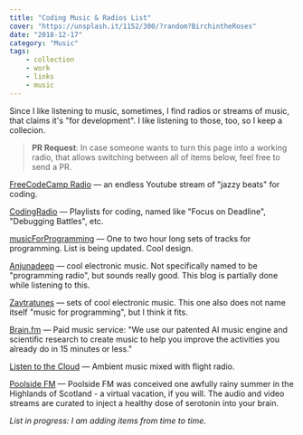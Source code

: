 ```yaml
---
title: "Coding Music & Radios List"
cover: "https://unsplash.it/1152/300/?random?BirchintheRoses"
date: "2018-12-17"
category: "Music"
tags:
    - collection
    - work
    - links
    - music
---
```


Since I like listening to music, sometimes, I find radios or streams of music, that claims it's "for development". I like listening to those, too, so I keep a collecion.

> **PR Request**: In case someone wants to turn this page into a working radio, that allows switching between all of items below, feel free to send a PR.

[FreeCodeCamp Radio](https://www.youtube.com/watch?v=vAKtNV8KcWg) — an endless Youtube stream of "jazzy beats" for coding.

[CodingRadio](https://codingradio.xyz) — Playlists for coding, named like "Focus on Deadline", "Debugging Battles", etc.

[musicForProgramming](https://musicforprogramming.net) — One to two hour long sets of tracks for programming. List is being updated. Cool design.

[Anjunadeep](https://soundcloud.com/anjunadeep) — cool electronic music. Not specifically named to be "programming radio", but sounds really good. This blog is partially done while listening to this.

[Zavtratunes](https://zavtracast.ru/tunes) — sets of cool electronic music. This one also does not name itself "music for programming", but I think it fits.

[Brain.fm](https://brain.fm) — Paid music service: "We use our patented AI music engine and scientific research to create music to help you improve the activities you already do in 15 minutes or less."

[Listen to the Cloud](http://listentothe.cloud) — Ambient music mixed with flight radio.

[Poolside FM](https://poolside.fm) —  Poolside FM was conceived one awfully rainy summer in the Highlands of Scotland - a virtual vacation, if you will. The audio and video streams are curated to inject a healthy dose of serotonin into your brain. 

_List in progress: I am adding items from time to time._
